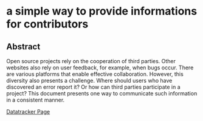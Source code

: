 #  a simple way to provide informations for contributors 

## Abstract

   Open source projects rely on the cooperation of third parties.  Other
   websites also rely on user feedback, for example, when bugs occur.
   There are various platforms that enable effective collaboration.
   However, this diversity also presents a challenge.  Where should
   users who have discovered an error report it?  Or how can third
   parties participate in a project?  This document presents one way to
   communicate such information in a consistent manner.

[Datatracker Page](https://datatracker.ietf.org/doc/draft-valentinbinotto-contributingtxt/)
